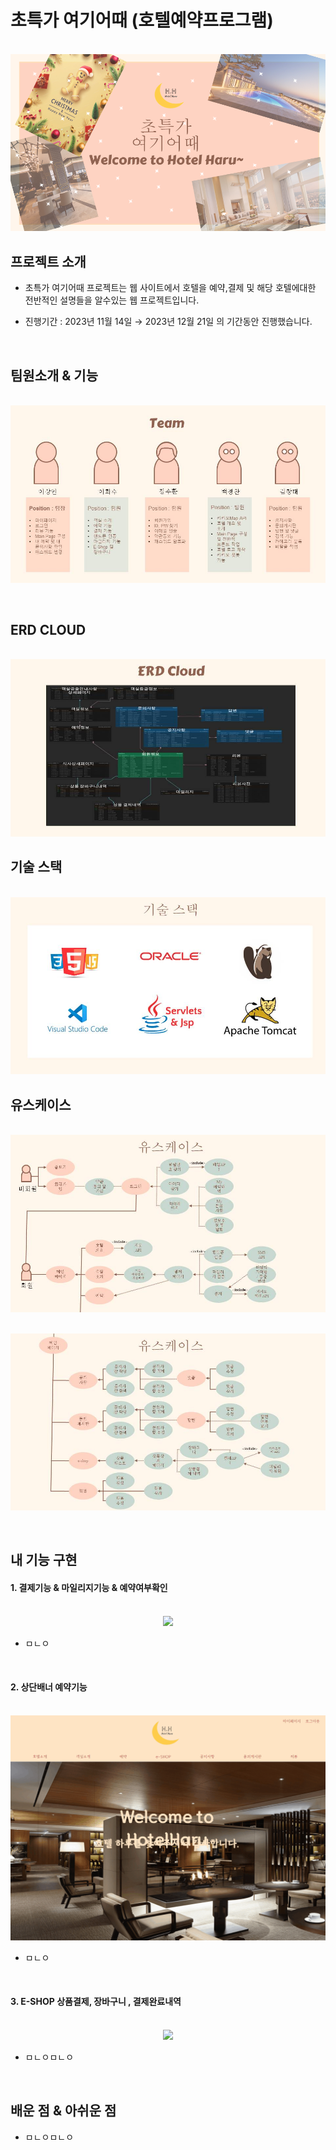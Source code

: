 # 초특가 여기어때 (호텔예약프로그램)

<p align="center">
  <br>
  <img src="./images/배경.jpg">
  <br>
</p>

## 프로젝트 소개

- 초특가 여기어때 프로젝트는 웹 사이트에서 호텔을 예약,결제 및 해당 호텔에대한 전반적인 설명들을 알수있는 웹 프로젝트입니다.
  
- 진행기간 : 2023년 11월 14일 → 2023년 12월 21일 의 기간동안 진행했습니다.

<br>

## 팀원소개 & 기능
<p align="center">
  <br>
  <img src="./images/팀원소개.jpg">
  <br>
</p>

<br>


## ERD CLOUD
<p align="center">
  <br>
  <img src="./images/ERD.jpg">
  <br>
</p>

## 기술 스택

<p align="center">
  <br>
  <img src="./images/기술스택.jpg">
  <br>
</p>

## 유스케이스
<p align="center">
  <br>
  <img src="./images/유스케이스1.jpg">
  <br>
</p>
<p align="center">
  <br>
  <img src="./images/유스케이스2.jpg">
  <br>
</p>

<br>


## 내 기능 구현

#### 1. 결제기능 & 마일리지기능 & 예약여부확인 
<p align="center">
  <br>
  <img src="./gif/결제영상.gif">
  <br>
</p>

- ㅁㄴㅇ

<br>

#### 2. 상단배너 예약기능
<p align="center">
  <br>
  <img src="./gif/배너결제.gif">
  <br>
</p>

- ㅁㄴㅇ

<br>

#### 3. E-SHOP 상품결제, 장바구니 , 결제완료내역
<p align="center">
  <br>
  <img src="./gif/e-SHOP결제.gif">
  <br>
</p>


- ㅁㄴㅇㅁㄴㅇ
<br>



## 배운 점 & 아쉬운 점

<p align="justify">

- ㅁㄴㅇㅁㄴㅇ
</p>

<br>


